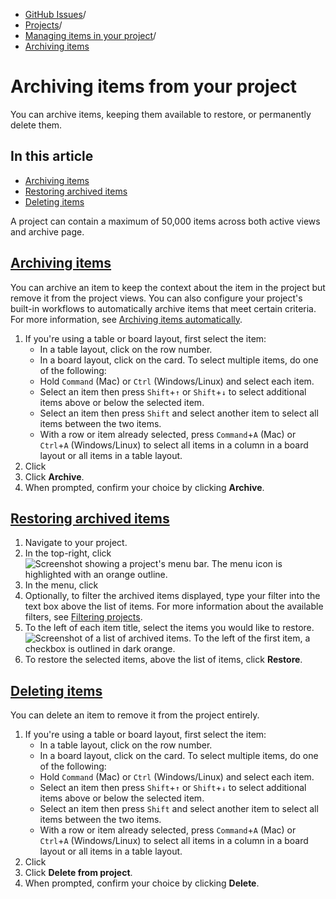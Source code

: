   * [GitHub Issues](https://docs.github.com/en/issues "GitHub Issues")/
  * [Projects](https://docs.github.com/en/issues/planning-and-tracking-with-projects "Projects")/
  * [Managing items in your project](https://docs.github.com/en/issues/planning-and-tracking-with-projects/managing-items-in-your-project "Managing items in your project")/
  * [Archiving items](https://docs.github.com/en/issues/planning-and-tracking-with-projects/managing-items-in-your-project/archiving-items-from-your-project "Archiving items")


# Archiving items from your project
You can archive items, keeping them available to restore, or permanently delete them.
## In this article
  * [Archiving items](https://docs.github.com/en/issues/planning-and-tracking-with-projects/managing-items-in-your-project/archiving-items-from-your-project#archiving-items)
  * [Restoring archived items](https://docs.github.com/en/issues/planning-and-tracking-with-projects/managing-items-in-your-project/archiving-items-from-your-project#restoring-archived-items)
  * [Deleting items](https://docs.github.com/en/issues/planning-and-tracking-with-projects/managing-items-in-your-project/archiving-items-from-your-project#deleting-items)


A project can contain a maximum of 50,000 items across both active views and archive page.
## [Archiving items](https://docs.github.com/en/issues/planning-and-tracking-with-projects/managing-items-in-your-project/archiving-items-from-your-project#archiving-items)
You can archive an item to keep the context about the item in the project but remove it from the project views. You can also configure your project's built-in workflows to automatically archive items that meet certain criteria. For more information, see [Archiving items automatically](https://docs.github.com/en/issues/planning-and-tracking-with-projects/automating-your-project/archiving-items-automatically).
  1. If you're using a table or board layout, first select the item:
     * In a table layout, click on the row number.
     * In a board layout, click on the card.
To select multiple items, do one of the following:
     * Hold `Command` (Mac) or `Ctrl` (Windows/Linux) and select each item.
     * Select an item then press `Shift`+`↑` or `Shift`+`↓` to select additional items above or below the selected item.
     * Select an item then press `Shift` and select another item to select all items between the two items.
     * With a row or item already selected, press `Command`+`A` (Mac) or `Ctrl`+`A` (Windows/Linux) to select all items in a column in a board layout or all items in a table layout.
  2. Click 
  3. Click **Archive**.
  4. When prompted, confirm your choice by clicking **Archive**.


## [Restoring archived items](https://docs.github.com/en/issues/planning-and-tracking-with-projects/managing-items-in-your-project/archiving-items-from-your-project#restoring-archived-items)
  1. Navigate to your project.
  2. In the top-right, click 
![Screenshot showing a project's menu bar. The menu icon is highlighted with an orange outline.](https://docs.github.com/assets/cb-789/images/help/projects-v2/open-menu.png)
  3. In the menu, click 
  4. Optionally, to filter the archived items displayed, type your filter into the text box above the list of items. For more information about the available filters, see [Filtering projects](https://docs.github.com/en/issues/planning-and-tracking-with-projects/customizing-views-in-your-project/filtering-projects).
  5. To the left of each item title, select the items you would like to restore.
![Screenshot of a list of archived items. To the left of the first item, a checkbox is outlined in dark orange.](https://docs.github.com/assets/cb-19993/images/help/issues/select-archived-item.png)
  6. To restore the selected items, above the list of items, click **Restore**.


## [Deleting items](https://docs.github.com/en/issues/planning-and-tracking-with-projects/managing-items-in-your-project/archiving-items-from-your-project#deleting-items)
You can delete an item to remove it from the project entirely.
  1. If you're using a table or board layout, first select the item:
     * In a table layout, click on the row number.
     * In a board layout, click on the card.
To select multiple items, do one of the following:
     * Hold `Command` (Mac) or `Ctrl` (Windows/Linux) and select each item.
     * Select an item then press `Shift`+`↑` or `Shift`+`↓` to select additional items above or below the selected item.
     * Select an item then press `Shift` and select another item to select all items between the two items.
     * With a row or item already selected, press `Command`+`A` (Mac) or `Ctrl`+`A` (Windows/Linux) to select all items in a column in a board layout or all items in a table layout.
  2. Click 
  3. Click **Delete from project**.
  4. When prompted, confirm your choice by clicking **Delete**.


